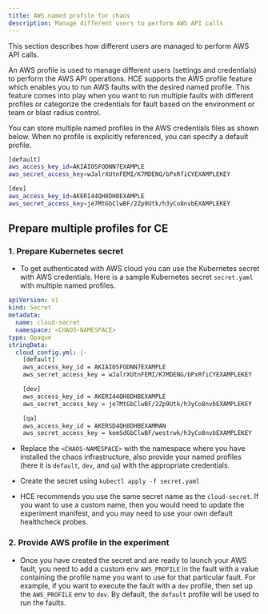 ```yaml
---
title: AWS named profile for chaos
description: Manage different users to perform AWS API calls
---
```

This section describes how different users are managed to perform AWS API calls.

An AWS profile is used to manage different users (settings and credentials) to perform the AWS API operations. HCE supports the AWS profile feature which enables you to run AWS faults with the desired named profile. This feature comes into play when you want to run multiple faults with different profiles or categorize the credentials for fault based on the environment or team or blast radius control.

You can store multiple named profiles in the AWS credentials files as shown below. When no profile is explicitly referenced, you can specify a default profile.

```bash
[default]
aws_access_key_id=AKIAIOSFODNN7EXAMPLE
aws_secret_access_key=wJalrXUtnFEMI/K7MDENG/bPxRfiCYEXAMPLEKEY

[dev]
aws_access_key_id=AKERI44QH8DHBEXAMPLE
aws_secret_access_key=je7MtGbClwBF/2Zp9Utk/h3yCo8nvbEXAMPLEKEY
```

## Prepare multiple profiles for CE

### 1. Prepare Kubernetes secret

- To get authenticated with AWS cloud you can use the Kubernetes secret with AWS credentials. Here is a sample Kubernetes secret `secret.yaml` with multiple named profiles.

```yaml
apiVersion: v1
kind: Secret
metadata:
  name: cloud-secret
  namespace: <CHAOS-NAMESPACE>
type: Opaque
stringData:
  cloud_config.yml: |-
    [default]
    aws_access_key_id = AKIAIOSFODNN7EXAMPLE
    aws_secret_access_key = wJalrXUtnFEMI/K7MDENG/bPxRfiCYEXAMPLEKEY

    [dev]
    aws_access_key_id = AKERI44QH8DHBEXAMPLE
    aws_secret_access_key = je7MtGbClwBF/2Zp9Utk/h3yCo8nvbEXAMPLEKEY

    [qa]
    aws_access_key_id = AKERSD4QH8DHBEXAMMAN
    aws_secret_access_key = kemSdGbClwBF/westrwk/h3yCo8nvbEXAMPLEKEY
```

- Replace the `<CHAOS-NAMESPACE>` with the namespace where you have installed the chaos infrastructure, also provide your named profiles (here it is `default`, `dev`, and `qa`) with the appropriate credentials.

- Create the secret using `kubectl apply -f secret.yaml`

- HCE recommends you use the same secret name as the `cloud-secret`. If you want to use a custom name, then you would need to update the experiment manifest, and you may need to use your own default healthcheck probes.

### 2. Provide AWS profile in the experiment

- Once you have created the secret and are ready to launch your AWS fault, you need to add a custom env `AWS_PROFILE` in the fault with a value containing the profile name you want to use for that particular fault. For example, if you want to execute the fault with a `dev` profile, then set up the `AWS_PROFILE` env to `dev`. By default, the `default` profile will be used to run the faults.

